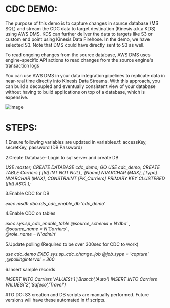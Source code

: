 # CDC DEMO:
The purpose of this demo is to capture changes in source database (MS SQL) and stream the CDC data to target destination (Kinesis a.k.a KDS) using AWS DMS. KDS can further deliver the data to targets like S3 or custom end point using Kinesis Data Firehose. In the demo, we have selected S3. Note that DMS could have directly sent to S3 as well. 

To read ongoing changes from the source database, AWS DMS uses engine-specific API actions to read changes from the source engine's transaction logs

You can use AWS DMS in your data integration pipelines to replicate data in near-real time directly into Kinesis Data Streams. With this approach, you can build a decoupled and eventually consistent view of your database without having to build applications on top of a database, which is expensive.

![image](https://user-images.githubusercontent.com/11863956/229216015-15a3db8a-99f2-44a3-9c79-94058dd78f3e.png)

# STEPS:
1.Ensure following variables are updated in variables.tf:
accessKey, secretKey, password (DB Password)

2.Create  Database- Login to sql server and create DB

*USE master;
CREATE DATABASE cdc_demo; 
GO 
USE cdc_demo; 
CREATE TABLE Carriers ( [Id]  INT NOT NULL, 
    [Name] NVARCHAR (MAX), 
    [Type] NVARCHAR (MAX), 
    CONSTRAINT [PK_Carriers] PRIMARY KEY CLUSTERED ([Id] ASC) 
);*

3.Enable CDC for DB

*exec msdb.dbo.rds_cdc_enable_db 'cdc_demo'*

4.Enable CDC on tables

*exec sys.sp_cdc_enable_table @source_schema = N'dbo' ,  
@source_name = N'Carriers' ,  
@role_name = N'admin'*

5.Update polling (Required to be over 300sec for CDC to work)

*use cdc_demo
EXEC sys.sp_cdc_change_job @job_type = 'capture' ,@pollinginterval = 360*

6.Insert sample records

*INSERT INTO Carriers VALUES('1','Branch','Auto')
INSERT INTO Carriers VALUES('2','Safeco','Travel')*

#TO DO:
S3 creation and DB scripts are manually performed. Future versions will have these automated in tf scripts.
